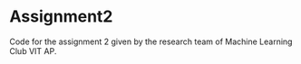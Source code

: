 # Assignment2
 
Code for the assignment 2 given by the research team of Machine Learning Club VIT AP.
